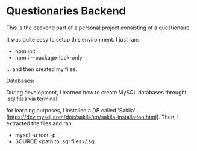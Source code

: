 # Questionaries Backend

This is the backend part of a personal project consisting of a questionaire.

It was quite easy to setup this environment. I just ran:
- npm init
- npm i --package-lock-only

... and then created my files.

Databases:

During development, I learned how to create MySQL databases throught .sql files via terminal.

for learning purposes, I installed a DB called 'Sakila' [https://dev.mysql.com/doc/sakila/en/sakila-installation.html]. Then, I extracted the files and ran:
- mysql -u root -p
- SOURCE <path to .sql files>/<file>.sql
